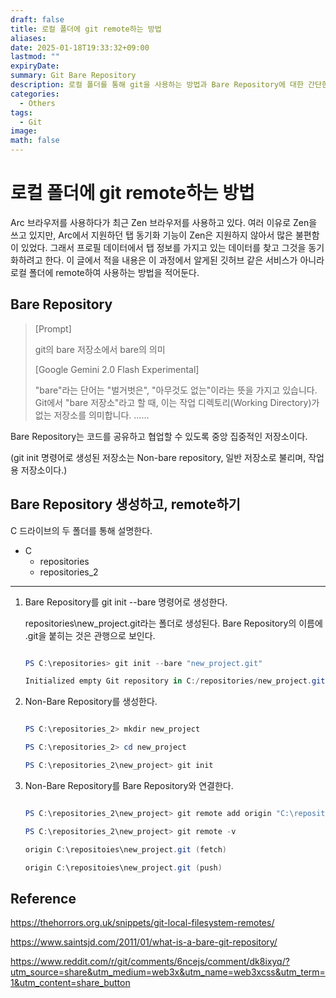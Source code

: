 ```yaml
---
draft: false
title: 로컬 폴더에 git remote하는 방법
aliases: 
date: 2025-01-18T19:33:32+09:00
lastmod: ""
expiryDate: 
summary: Git Bare Repository
description: 로컬 폴더를 통해 git을 사용하는 방법과 Bare Repository에 대한 간단한 설명.
categories:
  - Others
tags:
  - Git
image: 
math: false
---
```


# 로컬 폴더에 git remote하는 방법

Arc 브라우저를 사용하다가 최근 Zen 브라우저를 사용하고 있다. 여러 이유로 Zen을 쓰고 있지만, Arc에서 지원하던 탭 동기화 기능이 Zen은 지원하지 않아서 많은 불편함이 있었다. 그래서 프로필 데이터에서 탭 정보를 가지고 있는 데이터를 찾고 그것을 동기화하려고 한다. 이 글에서 적을 내용은 이 과정에서 알게된 깃허브 같은 서비스가 아니라 로컬 폴더에 remote하여 사용하는 방법을 적어둔다.

## Bare Repository

> [Prompt]
>
> git의 bare 저장소에서 bare의 의미
>
> [Google Gemini 2.0 Flash Experimental]
>
> "bare"라는 단어는 "벌거벗은", "아무것도 없는"이라는 뜻을 가지고 있습니다. Git에서 "bare 저장소"라고 할 때, 이는 작업 디렉토리(Working Directory)가 없는 저장소를 의미합니다. ……

Bare Repository는 코드를 공유하고 협업할 수 있도록 중앙 집중적인 저장소이다.

(git init 명령어로 생성된 저장소는 Non-bare repository, 일반 저장소로 불리며, 작업용 저장소이다.)

## Bare Repository 생성하고, remote하기

C 드라이브의 두 폴더를 통해 설명한다.

-   C
    -   repositories
    -   repositories_2

---

1. Bare Repository를 git init --bare 명령어로 생성한다.

    repositories\new_project.git라는 폴더로 생성된다. Bare Repository의 이름에 .git을 붙히는 것은 관행으로 보인다.

    ```PowerShell

    PS C:\repositories> git init --bare "new_project.git"

    Initialized empty Git repository in C:/repositories/new_project.git/

    ```

2. Non-Bare Repository를 생성한다.

    ```PowerShell

    PS C:\repositories_2> mkdir new_project

    PS C:\repositories_2> cd new_project

    PS C:\repositories_2\new_project> git init

    ```

3. Non-Bare Repository를 Bare Repository와 연결한다.

    ```PowerShell

    PS C:\repositories_2\new_project> git remote add origin "C:\repositoies\new_project.git"

    PS C:\repositories_2\new_project> git remote -v

    origin C:\repositoies\new_project.git (fetch)

    origin C:\repositoies\new_project.git (push)

    ```

## Reference

https://thehorrors.org.uk/snippets/git-local-filesystem-remotes/

https://www.saintsjd.com/2011/01/what-is-a-bare-git-repository/

https://www.reddit.com/r/git/comments/6ncejs/comment/dk8ixyq/?utm_source=share&utm_medium=web3x&utm_name=web3xcss&utm_term=1&utm_content=share_button
